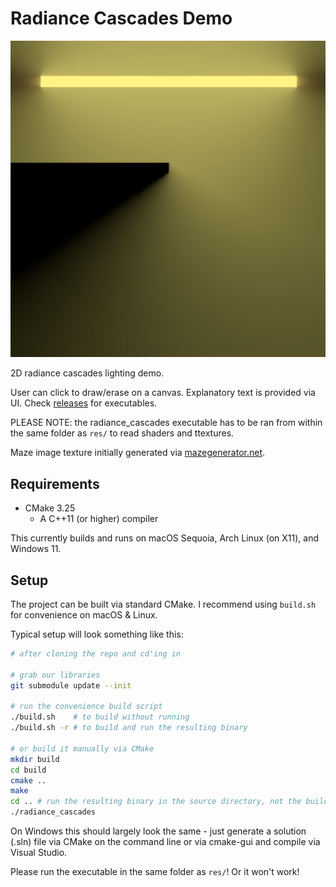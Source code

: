 # Radiance Cascades Demo

![Penumbra](penumbra.png)

2D radiance cascades lighting demo.

User can click to draw/erase on a canvas. Explanatory text is provided via UI. Check [releases](https://github.com/aphidarium/radiance-cascades-demo/releases) for executables.

PLEASE NOTE: the radiance_cascades executable has to be ran from within the same folder as `res/` to read shaders and ttextures.

Maze image texture initially generated via [mazegenerator.net](https://www.mazegenerator.net/).

## Requirements

- CMake 3.25
    - A C++11 (or higher) compiler

This currently builds and runs on macOS Sequoia, Arch Linux (on X11), and Windows 11.

## Setup

The project can be built via standard CMake. I recommend using `build.sh` for convenience on macOS & Linux.

Typical setup will look something like this:

```bash
# after cloning the repo and cd'ing in

# grab our libraries
git submodule update --init

# run the convenience build script
./build.sh    # to build without running
./build.sh -r # to build and run the resulting binary

# or build it manually via CMake
mkdir build
cd build
cmake ..
make
cd .. # run the resulting binary in the source directory, not the build directory
./radiance_cascades
```

On Windows this should largely look the same - just generate a solution (.sln) file via CMake on the command line or via cmake-gui and compile via Visual Studio.

Please run the executable in the same folder as `res/`! Or it won't work!
